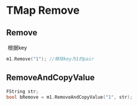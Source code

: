# TMap Remove

## Remove

​	根据key

```C++
m1.Remove("1");	//移除key为1的pair
```

## RemoveAndCopyValue

```C++
FString str;
bool bRemove = m1.RemoveAndCopyValue("1", str);
```

